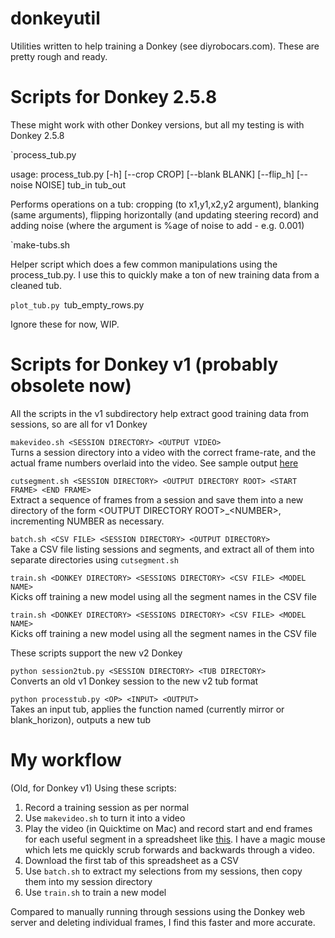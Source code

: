 # donkeyutil
Utilities written to help training a Donkey (see diyrobocars.com). These are pretty rough and ready.

# Scripts for Donkey 2.5.8

These might work with other Donkey versions, but all my testing is with Donkey 2.5.8

`process_tub.py

usage: process_tub.py [-h] [--crop CROP] [--blank BLANK] [--flip_h]
                      [--noise NOISE]
                      tub_in tub_out

Performs operations on a tub: cropping (to x1,y1,x2,y2 argument), blanking (same arguments), flipping horizontally (and updating steering record) and adding noise (where the argument is %age of noise to add - e.g. 0.001)

`make-tubs.sh

Helper script which does a few common manipulations using the process_tub.py. I use this to quickly make a ton of new training data from a cleaned tub.

`plot_tub.py
`tub_empty_rows.py

Ignore these for now, WIP.

# Scripts for Donkey v1 (probably obsolete now)
All the scripts in the v1 subdirectory help extract good training data from sessions, so are all for v1 Donkey

`makevideo.sh <SESSION DIRECTORY> <OUTPUT VIDEO>`  
Turns a session directory into a video with the correct frame-rate, and the actual frame numbers overlaid into the video. See sample output [here](https://goo.gl/photos/h9RzsU8osPy9eHCv7)

`cutsegment.sh <SESSION DIRECTORY> <OUTPUT DIRECTORY ROOT> <START FRAME> <END FRAME>`  
Extract a sequence of frames from a session and save them into a new directory of the form &lt;OUTPUT DIRECTORY ROOT&gt;_&lt;NUMBER&gt;, incrementing NUMBER as necessary. 

`batch.sh <CSV FILE> <SESSION DIRECTORY> <OUTPUT DIRECTORY>`  
Take a CSV file listing sessions and segments, and extract all of them into separate directories using `cutsegment.sh`

`train.sh <DONKEY DIRECTORY> <SESSIONS DIRECTORY> <CSV FILE> <MODEL NAME>`  
Kicks off training a new model using all the segment names in the CSV file

`train.sh <DONKEY DIRECTORY> <SESSIONS DIRECTORY> <CSV FILE> <MODEL NAME>`  
Kicks off training a new model using all the segment names in the CSV file

These scripts support the new v2 Donkey

`python session2tub.py <SESSION DIRECTORY> <TUB DIRECTORY>`  
Converts an old v1 Donkey session to the new v2 tub format

`python processtub.py <OP> <INPUT> <OUTPUT>`  
Takes an input tub, applies the function named <OP> (currently mirror or blank_horizon), outputs a new tub

# My workflow

(Old, for Donkey v1) Using these scripts:

1. Record a training session as per normal
1. Use `makevideo.sh` to turn it into a video
1. Play the video (in Quicktime on Mac) and record start and end frames for each useful segment in a spreadsheet like [this](https://docs.google.com/spreadsheets/d/1OGm7YjxCvQ6SWKb-KafAnEZpwtLmpNko2brxZ1VrZBE/edit?usp=sharing). I have a magic mouse which lets me quickly scrub forwards and backwards through a video.
1. Download the first tab of this spreadsheet as a CSV
1. Use `batch.sh` to extract my selections from my sessions, then copy them into my session directory
1. Use `train.sh` to train a new model

Compared to manually running through sessions using the Donkey web server and deleting individual frames, I find this faster and more accurate.
